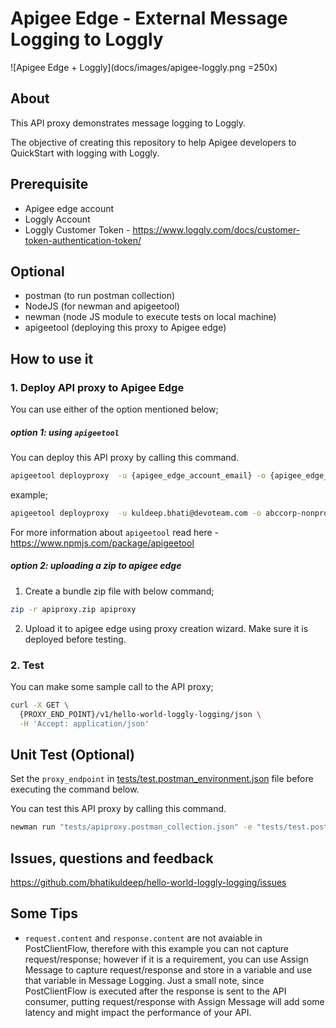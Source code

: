 # Apigee Edge - External Message Logging to Loggly

![Apigee Edge + Loggly](docs/images/apigee-loggly.png =250x)
## About
This API proxy demonstrates message logging to Loggly.

The objective of creating this repository to help Apigee developers to QuickStart with logging with Loggly.   

## Prerequisite
- Apigee edge account
- Loggly Account
- Loggly Customer Token - https://www.loggly.com/docs/customer-token-authentication-token/

## Optional
- postman (to run postman collection)
- NodeJS (for newman and apigeetool)
- newman (node JS module to execute tests on local machine)
- apigeetool (deploying this proxy to Apigee edge)

## How to use it

### 1. Deploy API proxy to Apigee Edge
You can use either of the option mentioned below;
##### option 1: using `apigeetool`
You can deploy this API proxy by calling this command.

```bash
apigeetool deployproxy  -u {apigee_edge_account_email} -o {apigee_edge_org_name}  -e {environment_name} -n {proxy_name} -d . --verbose --debug
```
example; 
```bash
apigeetool deployproxy  -u kuldeep.bhati@devoteam.com -o abccorp-nonprod  -e test -n hello-world-loggly-logging -d . --verbose --debug
```
For more information about `apigeetool` read here - https://www.npmjs.com/package/apigeetool

##### option 2: uploading a zip to apigee edge

1. Create a bundle zip file with below command;
```bash 
zip -r apiproxy.zip apiproxy
```

2. Upload it to apigee edge using proxy creation wizard.
Make sure it is deployed before testing.

### 2. Test
You can make some sample call to the API proxy;
```bash
curl -X GET \
  {PROXY_END_POINT}/v1/hello-world-loggly-logging/json \
  -H 'Accept: application/json'
```


## Unit Test (Optional)
Set the `proxy_endpoint` in [tests/test.postman_environment.json](tests/test.postman_environment.json) file before executing the command below.

You can test this API proxy by calling this command.
```bash
newman run "tests/apiproxy.postman_collection.json" -e "tests/test.postman_environment.json"
```

## Issues, questions and feedback
https://github.com/bhatikuldeep/hello-world-loggly-logging/issues

## Some Tips
- `request.content` and `response.content` are not avaiable in PostClientFlow, therefore with this example you can not capture request/response; however if it is a requirement, you can use Assign Message to capture request/response and store in a variable and use that variable in Message Logging. Just a small note, since PostClientFlow is executed after the response is sent to the API consumer, putting request/response with Assign Message will add some latency and might impact the performance of your API.

